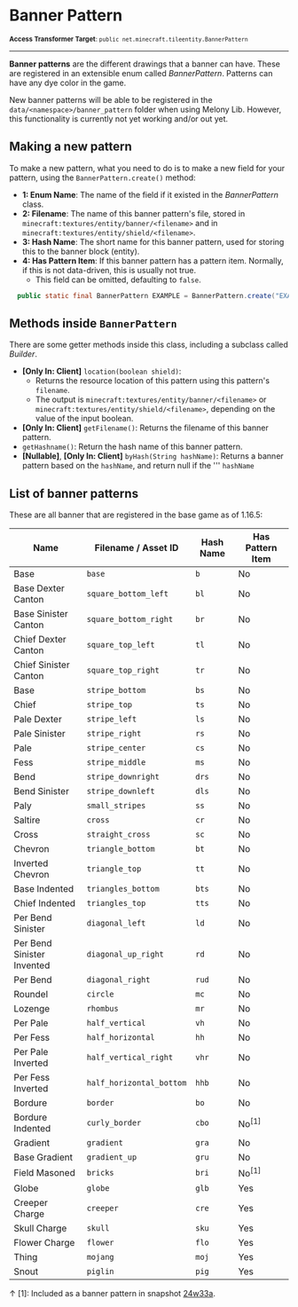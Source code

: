 # Banner Pattern

<sup>**Access Transformer Target**: `public net.minecraft.tileentity.BannerPattern`</sup>

------

**Banner patterns** are the different drawings that a banner can have. These are registered in an extensible enum called *BannerPattern*. Patterns can have any dye color in the game.

New banner patterns will be able to be registered in the `data/<namespace>/banner_pattern` folder when using Melony Lib. However, this functionality is currently not yet working and/or out yet.

## Making a new pattern
To make a new pattern, what you need to do is to make a new field for your pattern, using the `BannerPattern.create()` method:

- **1: Enum Name**: The name of the field if it existed in the *BannerPattern* class.
- **2: Filename**: The name of this banner pattern's file, stored in `minecraft:textures/entity/banner/<filename>` and in `minecraft:textures/entity/shield/<filename>`.
- **3: Hash Name**: The short name for this banner pattern, used for storing this to the banner block (entity).
- **4: Has Pattern Item**: If this banner pattern has a pattern item. Normally, if this is not data-driven, this is usually not true.
  - This field can be omitted, defaulting to `false`.

```java
  public static final BannerPattern EXAMPLE = BannerPattern.create("EXAMPLE", "example", "exa", true);
```

## Methods inside `BannerPattern`
There are some getter methods inside this class, including a subclass called *Builder*.

- **[Only In: Client]** `location(boolean shield)`:
  - Returns the resource location of this pattern using this pattern's `filename`.
  - The output is `minecraft:textures/entity/banner/<filename>` or `minecraft:textures/entity/shield/<filename>`, depending on the value of the input boolean.
- **[Only In: Client]** `getFilename()`: Returns the filename of this banner pattern.
- `getHashname()`: Return the hash name of this banner pattern.
- **[Nullable]**, **[Only In: Client]** `byHash(String hashName)`: Returns a banner pattern based on the `hashName`, and return null if the     ''' `hashName` 

## List of banner patterns
These are all banner that are registered in the base game as of 1.16.5:

| Name                        | Filename / Asset ID      | Hash Name  | Has Pattern Item |
|-----------------------------|--------------------------|------------|------------------|
| Base                        | `base`                   | `b`        | No               |
| Base Dexter Canton          | `square_bottom_left`     | `bl`       | No               |
| Base Sinister Canton        | `square_bottom_right`    | `br`       | No               |
| Chief Dexter Canton         | `square_top_left`        | `tl`       | No               |
| Chief Sinister Canton       | `square_top_right`       | `tr`       | No               |
| Base                        | `stripe_bottom`          | `bs`       | No               |
| Chief                       | `stripe_top`             | `ts`       | No               |
| Pale Dexter                 | `stripe_left`            | `ls`       | No               |
| Pale Sinister               | `stripe_right`           | `rs`       | No               |
| Pale                        | `stripe_center`          | `cs`       | No               |
| Fess                        | `stripe_middle`          | `ms`       | No               |
| Bend                        | `stripe_downright`       | `drs`      | No               |
| Bend Sinister               | `stripe_downleft`        | `dls`      | No               |
| Paly                        | `small_stripes`          | `ss`       | No               |
| Saltire                     | `cross`                  | `cr`       | No               |
| Cross                       | `straight_cross`         | `sc`       | No               |
| Chevron                     | `triangle_bottom`        | `bt`       | No               |
| Inverted Chevron            | `triangle_top`           | `tt`       | No               |
| Base Indented               | `triangles_bottom`       | `bts`      | No               |
| Chief Indented              | `triangles_top`          | `tts`      | No               |
| Per Bend Sinister           | `diagonal_left`          | `ld`       | No               |
| Per Bend Sinister Invented  | `diagonal_up_right`      | `rd`       | No               |
| Per Bend                    | `diagonal_right`         | `rud`      | No               |
| Roundel                     | `circle`                 | `mc`       | No               |
| Lozenge                     | `rhombus`                | `mr`       | No               |
| Per Pale                    | `half_vertical`          | `vh`       | No               |
| Per Fess                    | `half_horizontal`        | `hh`       | No               |
| Per Pale Inverted           | `half_vertical_right`    | `vhr`      | No               |
| Per Fess Inverted           | `half_horizontal_bottom` | `hhb`      | No               |
| Bordure                     | `border`                 | `bo`       | No               |
| Bordure Indented            | `curly_border`           | `cbo`      | No<sup>[1]</sup> |
| Gradient                    | `gradient`               | `gra`      | No               |
| Base Gradient               | `gradient_up`            | `gru`      | No               |
| Field Masoned               | `bricks`                 | `bri`      | No<sup>[1]</sup> |
| Globe                       | `globe`                  | `glb`      | Yes              |
| Creeper Charge              | `creeper`                | `cre`      | Yes              |
| Skull Charge                | `skull`                  | `sku`      | Yes              |
| Flower Charge               | `flower`                 | `flo`      | Yes              |
| Thing                       | `mojang`                 | `moj`      | Yes              |
| Snout                       | `piglin`                 | `pig`      | Yes              |

↑ [1]: Included as a banner pattern in snapshot [24w33a](https://minecraft.wiki/w/Java_Edition_24w33a).